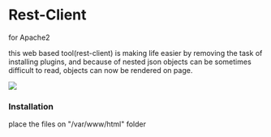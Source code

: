 # Rest-Client

for Apache2

this web based tool(rest-client) is making life easier by removing the task of installing plugins, and because of nested json objects can be sometimes difficult to read, objects can now be rendered on page.

<img src="https://drive.google.com/uc?id=1QcKB1qk4kBU15QfkRXXlPNZlMvVVffya" width="auto"/>

### Installation

place the files on "/var/www/html" folder
